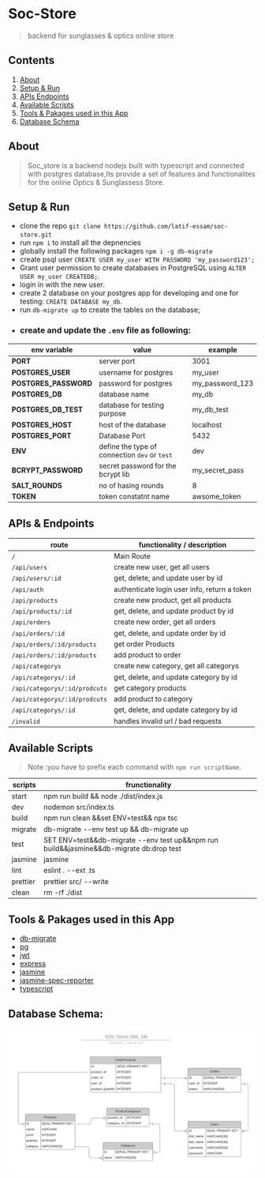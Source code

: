 # Soc-Store

> backend for sunglasses &amp; optics online store

## Contents

1. [About](https://github.com/latif-essam/image-engine/edit/main/README.md#about)
2. [Setup & Run](https://github.com/latif-essam/image-engine/edit/main/README.md#setup--run)
3. [APIs Endpoints](https://github.com/latif-essam/image-engine/edit/main/README.md#apis--endpoints)
4. [Available Scripts](https://github.com/latif-essam/image-engine/edit/main/README.md#available-scripts)
5. [Tools & Pakages used in this App](https://github.com/latif-essam/image-engine/edit/main/README.md#tools--pakages-used-in-this-app)
6. [Database Schema](https://github.com/latif-essam/image-engine/edit/main/README.md#database--schema)

## About

> Soc_store is a backend nodejs built with typescript and connected with postgres database,Its provide a set of features and functionalites for the online Optics & Sunglassess Store.

## Setup & Run

- clone the repo `git clone https://github.com/latif-essam/soc-store.git`
- run `npm i` to install all the depnencies
- globally install the following packages `npm i -g db-migrate`
- create psql user `CREATE USER my_user WITH PASSWORD 'my_password123';`
- Grant user permission to create databases in PostgreSQL using `ALTER USER my_user CREATEDB;`.
- login in with the new user.
- create 2 database on your postgres app for developing and one for testing: `CREATE DATABASE my_db`.
- run `db-migrate up` to create the tables on the database;
- ### create and update the `.env` file as following:

| **env variable**      | **value**                                     | **example**     |
| --------------------- | --------------------------------------------- | --------------- |
| **PORT**              | server port                                   | 3001            |
| **POSTGRES_USER**     | username for postgres                         | my_user         |
| **POSTGRES_PASSWORD** | password for postgres                         | my_password_123 |
| **POSTGRES_DB**       | database name                                 | my_db           |
| **POSTGRES_DB_TEST**  | database for testing purpose                  | my_db_test      |
| **POSTGRES_HOST**     | host of the database                          | localhost       |
| **POSTGRES_PORT**     | Database Port                                 | 5432            |
| **ENV**               | define the type of connection `dev` or `test` | dev             |
| **BCRYPT_PASSWORD**   | secret password for the bcrypt lib            | my_secret_pass  |
| **SALT_ROUNDS**       | no of hasing rounds                           | 8               |
| **TOKEN**             | token constatnt name                          | awsome_token    |

## APIs & Endpoints

| route                | functionality / description                  |
| -------------------- | -------------------------------------------- |
| `/`                  | Main Route                                   |
| `/api/users`         | create new user, get all users               |
| `/api/users/:id`     | get, delete, and update user by id           |
| `/api/auth`          | authenticate login user info, return a token |
| `/api/products`      | create new product, get all products         |
| `/api/products/:id`  | get, delete, and update product by id        |
| `/api/orders`        | create new order, get all orders             |
| `/api/orders/:id`    | get, delete, and update order by id          |
| `/api/orders/:id/products`|get order Products                       |
| `/api/orders/:id/products`|add product to order                       |
| `/api/categorys`     | create new category, get all categorys       |
| `/api/categorys/:id` | get, delete, and update category by id       |
| `/api/categorys/:id/prodcuts` | get category products               |
| `/api/categorys/:id/prodcuts` | add product to category             |
| `/api/categorys/:id` | get, delete, and update category by id       |
| `/invalid`           | handles invalid url / bad requests           |

## Available Scripts

> Note :you have to prefix each command with `npm run scriptName`.

| scripts  | frunctionality                                                                          |
| -------- | --------------------------------------------------------------------------------------- |
| start    | npm run build && node ./dist/index.js                                                   |
| dev      | nodemon src/index.ts                                                                    |
| build    | npm run clean &&set ENV=test&& npx tsc                                                  |
| migrate  | db-migrate --env test up && db-migrate up                                               |
| test     | SET ENV=test&&db-migrate --env test up&&npm run build&&jasmine&&db-migrate db:drop test |
| jasmine  | jasmine                                                                                 |
| lint     | eslint . --ext .ts                                                                      |
| prettier | prettier src/ --write                                                                   |
| clean    | rm -rf ./dist                                                                           |

## Tools & Pakages used in this App

- [db-migrate](https://www.npmjs.com/package/db-migrate)
- [pg](https://www.npmjs.com/package/pg)
- [jwt](https://www.npmjs.com/package/jwt)
- [express](http://expressjs.com/)
- [jasmine](https://jasmine.github.io/)
- [jasmine-spec-reporter](https://www.npmjs.com/package/jasmine-spec-reporter)
- [typescript](http://www.typescriptlang.org/)

## Database Schema:

![db schema](https://github.com/latif-essam/soc-store/blob/main/Database_ER_diagram.png)
